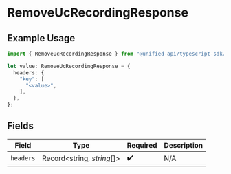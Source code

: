 # RemoveUcRecordingResponse

## Example Usage

```typescript
import { RemoveUcRecordingResponse } from "@unified-api/typescript-sdk/sdk/models/operations";

let value: RemoveUcRecordingResponse = {
  headers: {
    "key": [
      "<value>",
    ],
  },
};
```

## Fields

| Field                      | Type                       | Required                   | Description                |
| -------------------------- | -------------------------- | -------------------------- | -------------------------- |
| `headers`                  | Record<string, *string*[]> | :heavy_check_mark:         | N/A                        |
